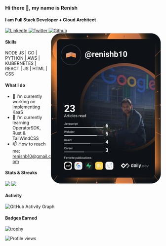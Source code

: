 ### Hi there 👋, my name is Renish
#### I am Full Stack Developer + Cloud Architect

<div align="left">
  <a href="https://www.linkedin.com/in/renishb/">
    <img
      src="https://img.shields.io/static/v1?logo=linkedin&style=flat-square&color=0072b1&label=LinkedIn&message=%E2%98%86"
      alt="LinkedIn"
    />
  </a>
  
  <a href="https://twitter.com/renishb10">
    <img
      src="https://img.shields.io/twitter/follow/renishb10?label=Twitter&logo=twitter&style=flat-square&color=1da1f2&logoColor=ffffff"
      alt="Twitter"
    />
  </a>
  
  <a href="https://github.com/renishb10">
    <img
      src="https://gpvc.arturio.dev/renishb10"
      alt="Github"
    />
  </a>

  <a href="https://github.com/renishb10" target="_blank">
    <img
      width="356"
      align="right"
      src="https://github.com/renishb10/renishb10/blob/main/devcard.svg"
    />
  </a>
</div>

#### Skills 
NODE JS | GO | PYTHON | AWS | KUBERNETES | REACT | JS | HTML | CSS

#### What I do
- 🔭 I’m currently working on implementing KaaS 
- 🌱 I’m currently learning OperatorSDK, Rust & TailWindCSS 
- 📫 How to reach me: renishb10@gmail.com 

<h4>Stats & Streaks</h4>
<p>
  <img src = "https://github-readme-stats.vercel.app/api?username=renishb10&show_icons=true&theme=bear" width = 400>
  <img src = "https://github-readme-streak-stats.herokuapp.com?user=renishb10&theme=dark&hide_border=true" width = 400>
</p>

#### Activity
![GitHub Activity Graph](https://activity-graph.herokuapp.com/graph?username=renishb10)   

#### Badges Earned
[![trophy](https://github-profile-trophy.vercel.app/?username=renishb10)](https://github.com/renishb10)

![Profile views](https://gpvc.arturio.dev/renishb10)  
